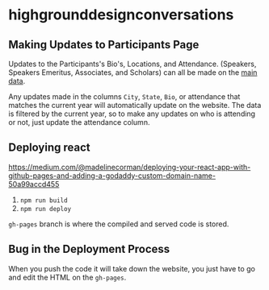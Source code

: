 # highgrounddesignconversations

## Making Updates to Participants Page

Updates to the Participants's Bio's, Locations, and Attendance. (Speakers, Speakers Emeritus, Associates, and Scholars) can all be made on the [main data](https://docs.google.com/spreadsheets/d/1qiS7xcxLwX8iwF9cs5CVKMKcJapze2UR382BO3-G82Q/edit?gid=0#gid=0).

Any updates made in the columns `City`, `State`, `Bio`, or attendance that matches the current year will automatically update on the website. The data is filtered by the current year, so to make any updates on who is attending or not, just update the attendance column. 

## Deploying react

https://medium.com/@madelinecorman/deploying-your-react-app-with-github-pages-and-adding-a-godaddy-custom-domain-name-50a99accd455

1. `npm run build`
2. `npm run deploy`

`gh-pages` branch is where the compiled and served code is stored.

## Bug in the Deployment Process

When you push the code it will take down the website, you just have to go and edit the HTML on the `gh-pages`.
